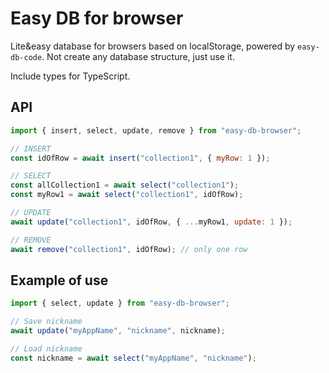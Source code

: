 # Easy DB for browser

Lite&easy database for browsers based on localStorage, powered by `easy-db-code`.
Not create any database structure, just use it.

Include types for TypeScript.

## API

```js
import { insert, select, update, remove } from "easy-db-browser";

// INSERT
const idOfRow = await insert("collection1", { myRow: 1 });

// SELECT
const allCollection1 = await select("collection1");
const myRow1 = await select("collection1", idOfRow);

// UPDATE
await update("collection1", idOfRow, { ...myRow1, update: 1 });

// REMOVE
await remove("collection1", idOfRow); // only one row
```

## Example of use

```js
import { select, update } from "easy-db-browser";

// Save nickname 
await update("myAppName", "nickname", nickname);

// Load nickname
const nickname = await select("myAppName", "nickname");
```
